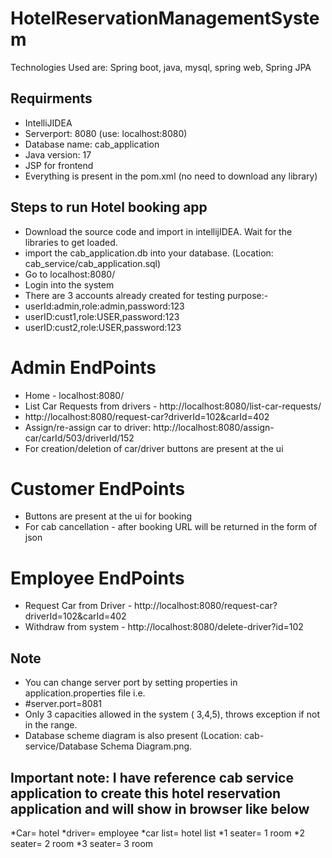 # HotelReservationManagementSystem
Technologies Used are: Spring boot, java, mysql, spring web, Spring JPA

## Requirments
* IntelliJIDEA
* Serverport: 8080 (use: localhost:8080)
* Database name: cab_application
* Java version: 17
* JSP for frontend
* Everything is present in the pom.xml (no need to download any library)
## Steps to run Hotel booking app
* Download the source code and import in intellijIDEA. Wait for the libraries to get loaded.
* import the cab_application.db into your database. (Location: cab_service/cab_application.sql)
* Go to localhost:8080/
* Login into the system
* There are 3 accounts already created for testing purpose:-
* userId:admin,role:admin,password:123
* userID:cust1,role:USER,password:123
* userID:cust2,role:USER,password:123


# Admin EndPoints
* Home - localhost:8080/
* List Car Requests from drivers - http://localhost:8080/list-car-requests/
* http://localhost:8080/request-car?driverId=102&carId=402
* Assign/re-assign car to driver: http://localhost:8080/assign-car/carId/503/driverId/152
* For creation/deletion of car/driver buttons are present at the ui
# Customer EndPoints
* Buttons are present at the ui for booking
* For cab cancellation - after booking URL will be returned in the form of json
# Employee EndPoints
*  Request Car from Driver - http://localhost:8080/request-car?driverId=102&carId=402
*  Withdraw from system - http://localhost:8080/delete-driver?id=102
## Note
* You can change server port by setting properties in application.properties file i.e.
* #server.port=8081
* Only 3 capacities allowed in the system ( 3,4,5), throws exception if not in the range.
* Database scheme diagram is also present (Location: cab-service/Database Schema Diagram.png.

## Important note: I have reference cab service application to create this hotel reservation application and will show in browser like below
*Car= hotel
*driver= employee
*car list= hotel list
*1 seater= 1 room
*2 seater= 2 room
*3 seater= 3 room
